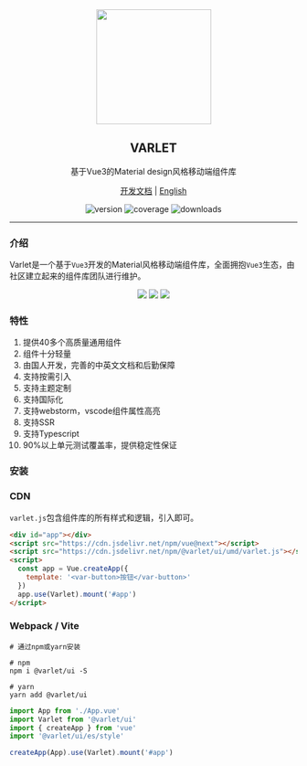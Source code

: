 <div align="center">
  <a href="https://varlet.gitee.io/varlet-ui/">
    <img src="https://varlet.gitee.io/varlet-ui/varlet_icon.png" width="201">
  </a>
  <h2>VARLET</h2>
  <p>基于Vue3的Material design风格移动端组件库</p>
  <p>
    <a href="https://varlet.gitee.io/varlet-ui/">开发文档</a> | <a href="https://github.com/haoziqaq/varlet/blob/dev/README.en-US.md">English</a>
  </p>
  <p>
    <img src="https://img.shields.io/npm/v/@varlet/ui?style=flat-square" alt="version">
    <img src="https://img.shields.io/codecov/c/github/haoziqaq/varlet" alt="coverage">
    <img src="https://img.shields.io/npm/dm/@varlet/ui?style=flat-square" alt="downloads" />
  </p>
</div>

---

### 介绍

Varlet是一个基于`Vue3`开发的Material风格移动端组件库，全面拥抱`Vue3`生态，由社区建立起来的组件库团队进行维护。

<p align="center">
  <img src="https://user-images.githubusercontent.com/24223652/122013948-439b5d80-cdf1-11eb-82d1-25a146563890.gif">
  <img src="https://user-images.githubusercontent.com/24223652/121148919-c6ae3800-c874-11eb-830a-62a655cbc27c.gif">
  <img src="https://user-images.githubusercontent.com/24223652/122013881-32eae780-cdf1-11eb-8d7f-c8695ade6d7b.gif">
</p>

### 特性
1. 提供40多个高质量通用组件
2. 组件十分轻量
3. 由国人开发，完善的中英文文档和后勤保障
4. 支持按需引入
5. 支持主题定制
6. 支持国际化
7. 支持webstorm，vscode组件属性高亮
8. 支持SSR
9. 支持Typescript
10. 90%以上单元测试覆盖率，提供稳定性保证

### 安装

### CDN
`varlet.js`包含组件库的所有样式和逻辑，引入即可。

```html
<div id="app"></div>
<script src="https://cdn.jsdelivr.net/npm/vue@next"></script>
<script src="https://cdn.jsdelivr.net/npm/@varlet/ui/umd/varlet.js"></script>
<script>
  const app = Vue.createApp({
    template: '<var-button>按钮</var-button>'
  })
  app.use(Varlet).mount('#app')
</script>
```

### Webpack / Vite
```shell
# 通过npm或yarn安装

# npm
npm i @varlet/ui -S

# yarn
yarn add @varlet/ui
```

```js
import App from './App.vue'
import Varlet from '@varlet/ui'
import { createApp } from 'vue'
import '@varlet/ui/es/style'

createApp(App).use(Varlet).mount('#app')
```

